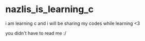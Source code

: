 # nazlis_is_learning_c

i am learning c and i will be sharing my codes while learning <3

you didn't have to read me :/
